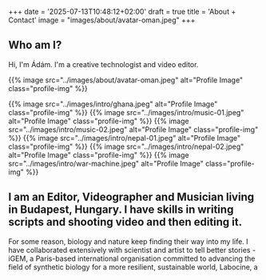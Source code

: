 +++
date = '2025-07-13T10:48:12+02:00'
draft = true
title = 'About + Contact'
image = "images/about/avatar-oman.jpeg"
+++

## Who am I?

Hi, I'm Ádám. I'm a creative technologist and video editor.

{{% image src="../images/about/avatar-oman.jpeg" alt="Profile Image" class="profile-img" %}}

{{% image src="../images/intro/ghana.jpeg" alt="Profile Image" class="profile-img" %}}
{{% image src="../images/intro/music-01.jpeg" alt="Profile Image" class="profile-img" %}}
{{% image src="../images/intro/music-02.jpeg" alt="Profile Image" class="profile-img" %}}
{{% image src="../images/intro/nepal-01.jpeg" alt="Profile Image" class="profile-img" %}}
{{% image src="../images/intro/nepal-02.jpeg" alt="Profile Image" class="profile-img" %}}
{{% image src="../images/intro/war-machine.jpeg" alt="Profile Image" class="profile-img" %}}

## I am an Editor, Videographer and Musician living in Budapest, Hungary. I have skills in writing scripts and shooting video and then editing it.

For some reason, biology and nature keep finding their way into my life.  I have collaborated extensively with scientist and artist to tell better stories - iGEM, a Paris-based international organisation committed to advancing the field of synthetic biology for a more resilient, sustainable world, Labocine, a


